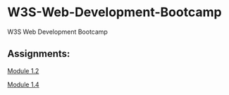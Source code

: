 # W3S-Web-Development-Bootcamp
W3S Web Development Bootcamp


## Assignments:

[Module 1.2](https://pmiglesias.github.io/W3S-Web-Development-Bootcamp/assignments/module-1.2.html)

[Module 1.4](https://pmiglesias.github.io/W3S-Web-Development-Bootcamp/assignments/module-1.2.htm)

